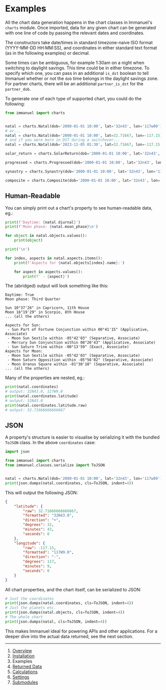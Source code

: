 # Examples

All the chart data generation happens in the chart classes in Immanuel's `charts` module. Once imported, data for any given chart can be generated with one line of code by passing the relevant dates and coordinates.

The constructors take date/times in standard timezone-naive ISO format (YYYY-MM-DD HH:MM:SS), and coordinates in either standard text format (as in the following examples) or decimal.

Some times can be ambiguous, for example 1:30am on a night when switching to daylight savings. This time could be in either timezone. To specify which one, you can pass in an additional `is_dst` boolean to tell Immanuel whether or not the `dob` time belongs in the daylight savings zone. For partner charts, there will be an additional `partner_is_dst` for the `partner_dob`.

To generate one of each type of supported chart, you could do the following:

```python
from immanuel import charts


natal = charts.Natal(dob='2000-01-01 10:00', lat='32n43', lon='117w09')
# or...
natal = charts.Natal(dob='2000-01-01 10:00', lat=32.71667, lon=-117.15)
# and if you were born in DST during a switchover...
natal = charts.Natal(dob='2023-11-05 01:30', lat=32.71667, lon=-117.15, is_dst=True)

solar_return = charts.SolarReturn(dob='2000-01-01 10:00', lat='32n43', lon='117w09', year=2025)

progressed = charts.Progressed(dob='2000-01-01 10:00', lat='32n43', lon='117w09', pdt='2025-06-20 17:00')

synastry = charts.Synastry(dob='2000-01-01 10:00', lat='32n43', lon='117w09', partner_dob='2001-02-03 15:45', partner_lat='38n35', partner_lon='121w30')

composite = charts.Composite(dob='2000-01-01 10:00', lat='32n43', lon='117w09', partner_dob='2001-02-03 15:45', partner_lat='38n35', partner_lon='121w30')
```

## Human-Readable

You can simply print out a chart's property to see human-readable data, eg.:

```python
print(f'Daytime: {natal.diurnal}')
print(f'Moon phase: {natal.moon_phase}\n')

for object in natal.objects.values():
    print(object)

print('\n')

for index, aspects in natal.aspects.items():
    print(f'Aspects for {natal.objects[index].name}:')

    for aspect in aspects.values():
        print(f' - {aspect}')
```

The (abridged) output will look something like this:

```
Daytime: True
Moon phase: Third Quarter

Sun 10°37'26" in Capricorn, 11th House
Moon 16°19'29" in Scorpio, 8th House
... (all the others)

Aspects for Sun:
 - Sun Part of Fortune Conjunction within 00°41'15" (Applicative, Associate)
 - Moon Sun Sextile within -05°42'03" (Separative, Associate)
 - Mercury Sun Conjunction within 08°20'43" (Applicative, Associate)
 - Sun Saturn Trine within -00°13'59" (Exact, Associate)
Aspects for Moon:
 - Moon Sun Sextile within -05°42'03" (Separative, Associate)
 - Moon Saturn Opposition within -05°56'02" (Separative, Associate)
 - Moon Uranus Square within -01°30'10" (Separative, Associate)
... (all the others)
```

Many of the properties are nested, eg.:

```python
print(natal.coordinates)
# output: 32N43.0, 117W9.0
print(natal.coordinates.latitude)
# output: 32N43.0
print(natal.coordinates.latitude.raw)
# output: 32.71666666666667
```

## JSON

A property's structure is easier to visualise by serializing it with the bundled `ToJSON` class. In the above `coordinates` case:

```python
import json

from immanuel import charts
from immanuel.classes.serialize import ToJSON


natal = charts.Natal(dob='2000-01-01 10:00', lat='32n43', lon='117w09')
print(json.dumps(natal.coordinates, cls=ToJSON, indent=4))
```

This will output the following JSON:

```json
{
    "latitude": {
        "raw": 32.71666666666667,
        "formatted": "32N43.0",
        "direction": "+",
        "degrees": 32,
        "minutes": 43,
        "seconds": 0
    },
    "longitude": {
        "raw": -117.15,
        "formatted": "117W9.0",
        "direction": "-",
        "degrees": 117,
        "minutes": 9,
        "seconds": 0
    }
}
```

All chart properties, and the chart itself, can be serialized to JSON:

```python
# Just the coordinates
print(json.dumps(natal.coordinates, cls=ToJSON, indent=4))
# Just the planets etc.
print(json.dumps(natal.objects, cls=ToJSON, indent=4))
# The whole chart
print(json.dumps(natal, cls=ToJSON, indent=4))
```

This makes Immanuel ideal for powering APIs and other applications. For a deeper dive into the actual data returned, see the next section.

---

1. [Overview](1-overview.md)
2. [Installation](2-installation.md)
3. Examples
4. [Returned Data](4-data.md)
5. [Calculations](5-calculations.md)
6. [Settings](6-settings.md)
7. [Submodules](7-submodules.md)
